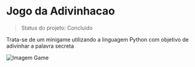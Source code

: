# Jogo da Adivinhacao #

> Status do projeto: Concluido

Trata-se de um minigame utilizando a linguagem Python com objetivo de adivinhar a palavra secreta

![Imagem Game](https://user-images.githubusercontent.com/74993271/207992187-37c0fea1-af9c-4260-8db3-235cbf886c9c.png)
